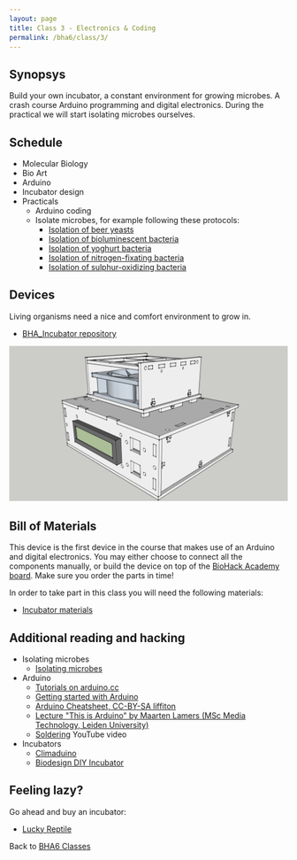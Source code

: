 ```yaml
---
layout: page
title: Class 3 - Electronics & Coding
permalink: /bha6/class/3/
---
```


## Synopsys

Build your own incubator, a constant environment for growing microbes. A crash course Arduino programming and digital electronics. During the practical we will start isolating microbes ourselves.

## Schedule

* Molecular Biology
* Bio Art
* Arduino
* Incubator design
* Practicals
  * Arduino coding
  * Isolate microbes, for example following these protocols:
    * [Isolation of beer yeasts](/bha6/class/3/isolation-of-beer-yeast/)
    * [Isolation of bioluminescent bacteria](/bha6/class/3/isolation-of-bioluminescent-bacteria/)
    * [Isolation of yoghurt bacteria](/bha6/class/3/isolation-of-yoghurt-bacteria/)
    * [Isolation of nitrogen-fixating bacteria](/bha6/class/3/isolation-of-nitrogen-fixating-bacteria/)
    * [Isolation of sulphur-oxidizing bacteria](/bha6/class/3/isolation-of-sulphur-oxidizing-bacteria/)

## Devices

Living organisms need a nice and comfort environment to grow in.

* [BHA_Incubator repository](https://github.com/BioHackAcademy/BHA_Incubator)

![Incubator](/bha6/class/3/Incubator-Sketchup.png)

## Bill of Materials

This device is the first device in the course that makes use of an Arduino and digital electronics. You may either choose to connect all the components manually, or build the device on top of the [BioHack Academy board](https://github.com/BioHackAcademy/BioHackBoard). Make sure you order the parts in time!

In order to take part in this class you will need the following materials:

* [Incubator materials](https://github.com/BioHackAcademy/BHA_Incubator/blob/master/BoM.md)

## Additional reading and hacking

* Isolating microbes
  * [Isolating microbes](http://www.ableweb.org/biologylabs/wp-content/uploads/volumes/vol-14/6-steubing.pdf)
* Arduino
  * [Tutorials on arduino.cc](https://www.arduino.cc/en/Tutorial/HomePage)
  * [Getting started with Arduino](http://www.makeuseof.com/tag/getting-started-with-arduino-a-beginners-guide/)
  * [Arduino Cheatsheet, CC-BY-SA liffiton](https://github.com/liffiton/Arduino-Cheat-Sheet/blob/master/Arduino%20Cheat%20Sheet.pdf/)
  * [Lecture "This is Arduino" by Maarten Lamers (MSc Media Technology, Leiden University)](http://www.mediatechnology.leiden.edu/openaccess/arduino)
  * [Soldering](https://www.youtube.com/watch?v=oqV2xU1fee8) YouTube video
* Incubators
  * [Climaduino](http://www.instructables.com/id/Introducing-Climaduino-The-Arduino-Based-Thermosta/)
  * [Biodesign DIY Incubator](http://biodesign.cc/2013/12/25/diy-incubator/)

## Feeling lazy?

Go ahead and buy an incubator:

* [Lucky Reptile](http://www.amazon.co.uk/Lucky-Reptile-HN-2UK-Nursery-Incubator/dp/B002NFR0HQ)

Back to [BHA6 Classes](/bha6/classes/)
